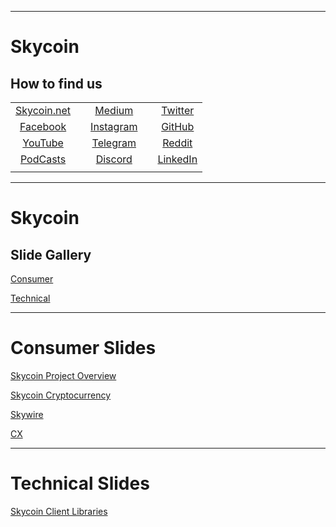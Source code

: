 <!-- .slide: id="Skycoin" data-background="../../img/skycoin-logos/Skycoin-Cloud-BW-Vertical@2x.png" data-background-size="70%" data-background-repeat="no-repeat" -->

---
<!-- .slide: id="SkycoinAbout" data-background="../../img/skycoin-logos/Skycoin-Cloud-BW-Horizontal@1x.png" data-background-size="10%" data-background-position="0% 100%" -->
# Skycoin
## How to find us

|     |   |     |   |     |
|:---:|---|:---:|---|:---:|
|[Skycoin.net](https://skycoin.net)||[Medium](https://medium.com/skycoin)||[Twitter](https://twitter.com/skycoinproject)|
|[Facebook](https://www.facebook.com/SkycoinOfficial/)||[Instagram](https://www.instagram.com/skycoinproject/)||[GitHub](https://github.com/skycoin)|
|[YouTube](https://www.youtube.com/c/Skycoin)||[Telegram](https://t.me/skycoin)||[Reddit](https://www.reddit.com/r/skycoin/)|
|[PodCasts](https://itunes.apple.com/nl/podcast/skycoin/id1348472259?l=en)||[Discord](https://discord.gg/EgBenrW)||[LinkedIn](https://www.linkedin.com/company/skycoin/)|
||||

---
<!-- .slide: id="Gallery" data-background="../../img/skycoin-logos/Skycoin-Cloud-BW-Horizontal@1x.png" data-background-size="10%" data-background-position="0% 100%" -->
# Skycoin
## Slide Gallery

[Consumer](#/Consumer)

[Technical](#/Technical)

---
<!-- .slide: id="Consumer" data-background="../../img/skycoin-logos/Skycoin-Cloud-BW-Horizontal@1x.png" data-background-size="10%" data-background-position="0% 100%" -->
# Consumer Slides
[Skycoin Project Overview](skycoin-slides/consumer/skycoin.project.overview.html)

[Skycoin Cryptocurrency](skycoin-slides/consumer/skycoin.skycoin.html)

[Skywire](skycoin-slides/consumer/skycoin.skywire.html)

[CX](skycoin-slides/consumer/skycoin.cx.html)

---
<!-- .slide: id="Technical" data-background="../../img/skycoin-logos/Skycoin-Cloud-BW-Horizontal@1x.png" data-background-size="10%" data-background-position="0% 100%" -->
# Technical Slides
[Skycoin Client Libraries](skycoin-slides/technical/skycoin.libs.html)
